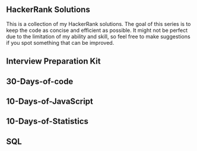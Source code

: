 ## HackerRank Solutions

This is a collection of my HackerRank solutions. The goal of this series is to keep the code as concise and efficient as possible. It might not be perfect due to the limitation of my ability and skill, so feel free to make suggestions if you spot something that can be improved.

## Interview Preparation Kit
   
    
## 30-Days-of-code
    

## 10-Days-of-JavaScript

## 10-Days-of-Statistics

## SQL
